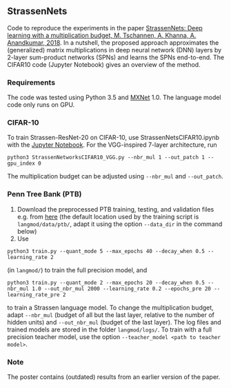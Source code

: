 ## StrassenNets

Code to reproduce the experiments in the paper [StrassenNets: Deep learning with a multiplication budget, M. Tschannen, A. Khanna, A. Anandkumar, 2018](https://arxiv.org/abs/1712.03942). In a nutshell, the proposed approach approximates the (generalized) matrix multiplications in deep neural network (DNN) layers by 2-layer sum-product networks (SPNs) and learns the SPNs end-to-end. The CIFAR10 code (Jupyter Notebook) gives an overview of the method.

### Requirements

The code was tested using Python 3.5 and [MXNet](https://github.com/apache/incubator-mxnet) 1.0. The language model code only runs on GPU.

### CIFAR-10

To train Strassen-ResNet-20 on CIFAR-10, use StrassenNetsCIFAR10.ipynb with the [Jupyter Notebook](http://jupyter.org/). For the VGG-inspired 7-layer architecture, run
```
python3 StrassenNetworksCIFAR10_VGG.py --nbr_mul 1 --out_patch 1 --gpu_index 0
```
The multiplication budget can be adjusted using `--nbr_mul` and `--out_patch`.

### Penn Tree Bank (PTB)

1. Download the preprocessed PTB training, testing, and validation files e.g. from [here](https://github.com/yoonkim/lstm-char-cnn/tree/master/data/ptb) (the default location used by the training script is `langmod/data/ptb/`, adapt it using the option `--data_dir` in the command below)
2. Use
```
python3 train.py --quant_mode 5 --max_epochs 40 --decay_when 0.5 --learning_rate 2
```
(in `langmod/`) to train the full precision model, and
```
python3 train.py --quant_mode 2 --max_epochs 20 --decay_when 0.5 --nbr_mul 1.0 --out_nbr_mul 2000 --learning_rate 0.2 --epochs_pre 20 --learning_rate_pre 2
```
to train a Strassen language model. To change the multiplication budget, adapt `--nbr_mul` (budget of all but the last layer, relative to the number of hidden units) and `--out_nbr_mul` (budget of the last layer). The log files and trained models are stored in the folder `langmod/logs/`. To train with a full precision teacher model, use the option `--teacher_model <path to teacher model>`.

### Note

The poster contains (outdated) results from an earlier version of the paper.
